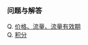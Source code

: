 ### 
### 问题与解答
Q. [价格、流量、流量有效期](https://a2zitpro.github.io/web/price_of_L2TP)<br>
Q. [积分](https://a2zitpro.github.io/web/积分)
